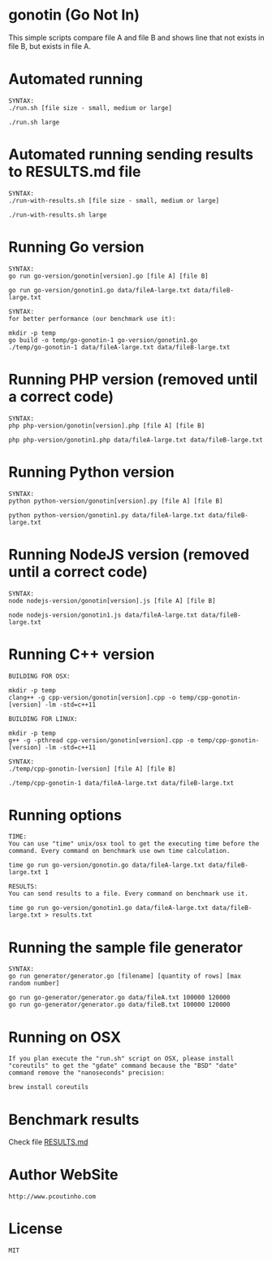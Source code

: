 # gonotin (Go Not In)

This simple scripts compare file A and file B and shows line that not exists in file B, but exists in file A.

# Automated running

    SYNTAX: 
    ./run.sh [file size - small, medium or large]

```
./run.sh large
```

# Automated running sending results to RESULTS.md file

    SYNTAX: 
    ./run-with-results.sh [file size - small, medium or large]

```
./run-with-results.sh large
```

# Running Go version 

    SYNTAX: 
    go run go-version/gonotin[version].go [file A] [file B]  

```
go run go-version/gonotin1.go data/fileA-large.txt data/fileB-large.txt
```


    SYNTAX: 
    for better performance (our benchmark use it):

```
mkdir -p temp
go build -o temp/go-gonotin-1 go-version/gonotin1.go
./temp/go-gonotin-1 data/fileA-large.txt data/fileB-large.txt
```    

# Running PHP version (removed until a correct code)

    SYNTAX: 
    php php-version/gonotin[version].php [file A] [file B] 

```
php php-version/gonotin1.php data/fileA-large.txt data/fileB-large.txt
```

# Running Python version

    SYNTAX: 
    python python-version/gonotin[version].py [file A] [file B] 

```
python python-version/gonotin1.py data/fileA-large.txt data/fileB-large.txt
```

# Running NodeJS version (removed until a correct code)

    SYNTAX: 
    node nodejs-version/gonotin[version].js [file A] [file B] 

```
node nodejs-version/gonotin1.js data/fileA-large.txt data/fileB-large.txt
```

# Running C++ version

    BUILDING FOR OSX:
    
```
mkdir -p temp
clang++ -g cpp-version/gonotin[version].cpp -o temp/cpp-gonotin-[version] -lm -std=c++11
```


    BUILDING FOR LINUX:
    
```
mkdir -p temp
g++ -g -pthread cpp-version/gonotin[version].cpp -o temp/cpp-gonotin-[version] -lm -std=c++11
```


    SYNTAX: 
    ./temp/cpp-gonotin-[version] [file A] [file B]

```
./temp/cpp-gonotin-1 data/fileA-large.txt data/fileB-large.txt
```

# Running options

    TIME: 
    You can use "time" unix/osx tool to get the executing time before the command. Every command on benchmark use own time calculation.
    
```
time go run go-version/gonotin.go data/fileA-large.txt data/fileB-large.txt 1
```

    RESULTS: 
    You can send results to a file. Every command on benchmark use it.

```
time go run go-version/gonotin1.go data/fileA-large.txt data/fileB-large.txt > results.txt
```

# Running the sample file generator

    SYNTAX: 
    go run generator/generator.go [filename] [quantity of rows] [max random number]

```
go run go-generator/generator.go data/fileA.txt 100000 120000
go run go-generator/generator.go data/fileB.txt 100000 120000
```

# Running on OSX

    If you plan execute the "run.sh" script on OSX, please install "coreutils" to get the "gdate" command because the "BSD" "date" command remove the "nanoseconds" precision:

```
brew install coreutils
```

# Benchmark results

Check file [RESULTS.md](RESULTS.md)

# Author WebSite

    http://www.pcoutinho.com

# License

    MIT
